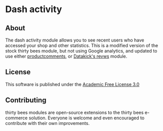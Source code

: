 # Dash activity

## About
The dash activity module allows you to see recent users who have accessed your shop and other statistics.  This is a modified version of the stock thirty bees module, but not using Google analytics, and updated to use either [productcomments](https://github.com/thirtybees/productcomments), or [Datakick's revws](https://github.com/getdatakick/revws) module.

## License
This software is published under the [Academic Free License 3.0](https://opensource.org/licenses/afl-3.0.php)

## Contributing
thirty bees modules are open-source extensions to the thirty bees e-commerce solution. Everyone is welcome and even encouraged to contribute with their own improvements.
